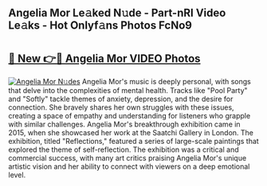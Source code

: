 ## Angelia Mor Le𝚊ked N𝚞de - Part-nRI Video Le𝚊ks - Hot Onlyf𝚊ns Photos FcNo9

# <h2><a href="http://ab56444.deff.icu/?id=Angelia+Mor">🔗 New 👉🔴 Angelia Mor VIDEO Photos</a></h2>

[![Angelia Mor N𝚞des](https://i.imgur.com/rIISA9y.gif)](http://ab56444.deff.icu/?id=Angelia+Mor)
Angelia Mor's music is deeply personal, with songs that delve into the complexities of mental health. Tracks like "Pool Party" and "Softly" tackle themes of anxiety, depression, and the desire for connection. She bravely shares her own struggles with these issues, creating a space of empathy and understanding for listeners who grapple with similar challenges. Angelia Mor's breakthrough exhibition came in 2015, when she showcased her work at the Saatchi Gallery in London. The exhibition, titled "Reflections," featured a series of large-scale paintings that explored the theme of self-reflection. The exhibition was a critical and commercial success, with many art critics praising Angelia Mor's unique artistic vision and her ability to connect with viewers on a deep emotional level.
